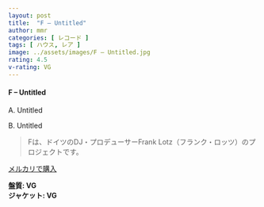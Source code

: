 ```yaml
---
layout: post
title:  "F – Untitled"
author: mmr
categories: [ レコード ]
tags: [ ハウス, レア ]
image: ../assets/images/F – Untitled.jpg
rating: 4.5
v-rating: VG
---
```


#### F – Untitled

A. Untitled

B. Untitled

> Fは、ドイツのDJ・プロデューサーFrank Lotz（フランク・ロッツ）のプロジェクトです。

[メルカリで購入](https://jp.mercari.com/item/m47102531028)

<div class="mt-4 mb-4 d-flex align-items-center">
<strong class="mr-1">盤質: VG</strong>
</div>
<div class="mt-4 mb-4 d-flex align-items-center">
<strong class="mr-1">ジャケット: VG</strong>
</div>
